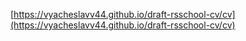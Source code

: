 [https://vyacheslavv44.github.io/draft-rsschool-cv/cv](https://vyacheslavv44.github.io/draft-rsschool-cv/cv)
